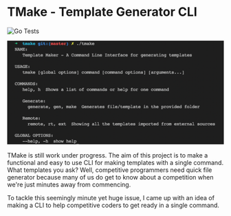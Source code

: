 # TMake - Template Generator CLI

![Go Tests](https://github.com/EmperorYP7/tmake/workflows/Tests/badge.svg)

![TMake Snapshot](./resources/snapshot.png "Current state of TMake")

TMake is still work under progress. The aim of this project is to make a functional and easy to use CLI
for making templates with a single command. What templates you ask? Well, competitive programmers need
quick file generator because many of us do get to know about a competition when we're just minutes away
from commencing.

To tackle this seemingly minute yet huge issue, I came up with an idea of making a CLI to help
competitive coders to get ready in a single command.
